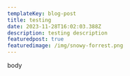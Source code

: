 ```yaml
---
templateKey: blog-post
title: testing
date: 2023-11-28T16:02:03.388Z
description: testing description
featuredpost: true
featuredimage: /img/snowy-forrest.png
---
```

b﻿ody